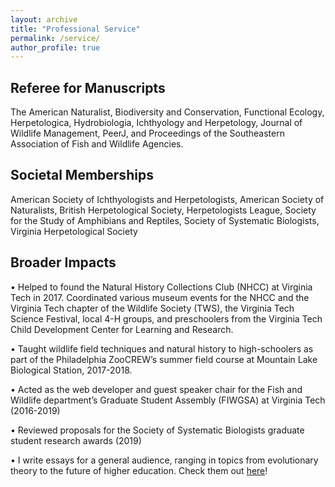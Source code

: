 ```yaml
---
layout: archive
title: "Professional Service"
permalink: /service/
author_profile: true
---
```


## Referee for Manuscripts
The American Naturalist, Biodiversity and Conservation, Functional Ecology, Herpetologica, Hydrobiologia, Ichthyology and Herpetology, Journal of Wildlife Management, PeerJ, and Proceedings of the Southeastern Association of Fish and Wildlife Agencies.	

## Societal Memberships
American Society of Ichthyologists and Herpetologists, American Society of Naturalists, British Herpetological Society, Herpetologists League, Society for the Study of Amphibians and Reptiles, Society of Systematic Biologists, Virginia Herpetological Society

## Broader Impacts
•	Helped to found the Natural History Collections Club (NHCC) at Virginia Tech in 2017. Coordinated various museum events for the NHCC and the Virginia Tech chapter of the Wildlife Society (TWS), the Virginia Tech Science Festival, local 4-H groups, and preschoolers from the Virginia Tech Child Development Center for Learning and Research. 

•	Taught wildlife field techniques and natural history to high-schoolers as part of the Philadelphia ZooCREW’s summer field course at Mountain Lake Biological Station, 2017-2018.

•	Acted as the web developer and guest speaker chair for the Fish and Wildlife department’s Graduate Student Assembly (FIWGSA) at Virginia Tech (2016-2019) 

•	Reviewed proposals for the Society of Systematic Biologists graduate student research awards (2019)

•	I write essays for a general audience, ranging in topics from evolutionary theory to the future of higher education. Check them out [here](essays.md)!
